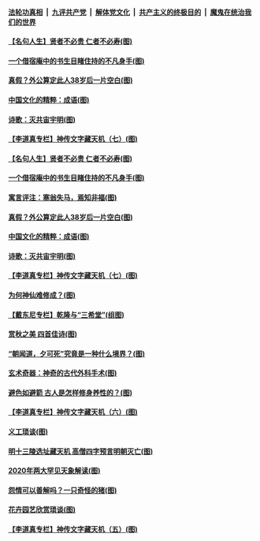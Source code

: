 

####  [法轮功真相](../../../../basic/blob/master/README.md?t=10191231) &nbsp;|&nbsp; [九评共产党](../../../../9ping.md/blob/master/README.md?t=10191231) &nbsp;|&nbsp; [解体党文化](../../../../jtdwh.md/blob/master/README.md?t=10191231)  &nbsp;|&nbsp; [共产主义的终极目的](../../../../gczydzjmd.md/blob/master/README.md?t=10191231) &nbsp;|&nbsp; [魔鬼在统治我们的世界](../../../../mgztzwmdsj.md/blob/master/README.md?t=10191231) 

#### [【名句人生】贤者不必贵 仁者不必寿(图)](../pages/p7/947786.md?t=10191231) 

#### [一个借宿庵中的书生目睹住持的不凡身手(图)](../pages/p7/949555.md?t=10191231) 

#### [真假？外公算定此人38岁后一片空白(图)](../pages/p7/949563.md?t=10191231) 

#### [中国文化的精粹：成语(图)](../pages/p7/949529.md?t=10191231) 

#### [诗歌：灭共宙宇明(图)](../pages/p7/949018.md?t=10191231) 

#### [【李道真专栏】神传文字藏天机（七）(图)](../pages/p7/948791.md?t=10191231) 

#### [【名句人生】贤者不必贵 仁者不必寿(图)](../pages/p7/947786.md?t=10191231) 

#### [一个借宿庵中的书生目睹住持的不凡身手(图)](../pages/p7/949555.md?t=10191231) 

#### [寓言评注：塞翁失马，焉知非福(图)](../pages/p7/949546.md?t=10191231) 

#### [真假？外公算定此人38岁后一片空白(图)](../pages/p7/949563.md?t=10191231) 

#### [中国文化的精粹：成语(图)](../pages/p7/949529.md?t=10191231) 

#### [诗歌：灭共宙宇明(图)](../pages/p7/949018.md?t=10191231) 

#### [【李道真专栏】神传文字藏天机（七）(图)](../pages/p7/948791.md?t=10191231) 

#### [为何神仙难修成？(图)](../pages/p7/949464.md?t=10191231) 

#### [【戴东尼专栏】乾隆与“三希堂”(组图)](../pages/p7/944203.md?t=10191231) 

#### [赏秋之美 四首佳诗(图)](../pages/p7/949460.md?t=10191231) 

#### [“朝闻道，夕可死”究竟是一种什么境界？(图)](../pages/p7/949370.md?t=10191231) 

#### [玄术奇器：神奇的古代外科手术(图)](../pages/p7/946982.md?t=10191231) 

#### [避色如避箭 古人是怎样修身养性的？(图)](../pages/p7/949357.md?t=10191231) 

#### [【李道真专栏】神传文字藏天机（六）(图)](../pages/p7/948788.md?t=10191231) 

#### [义工琐谈(图)](../pages/p7/949015.md?t=10191231) 

#### [明十三陵选址藏天机 高僧四字预言明朝灭亡(图)](../pages/p7/949143.md?t=10191231) 

#### [2020年两大罕见天象解读(图)](../pages/p7/945801.md?t=10191231) 

#### [怨情可以善解吗？一只奇怪的猪(图)](../pages/p7/948972.md?t=10191231) 

#### [花卉园艺欣赏琐谈(图)](../pages/p7/948996.md?t=10191231) 

#### [【李道真专栏】神传文字藏天机（五）(图)](../pages/p7/948692.md?t=10191231) 


